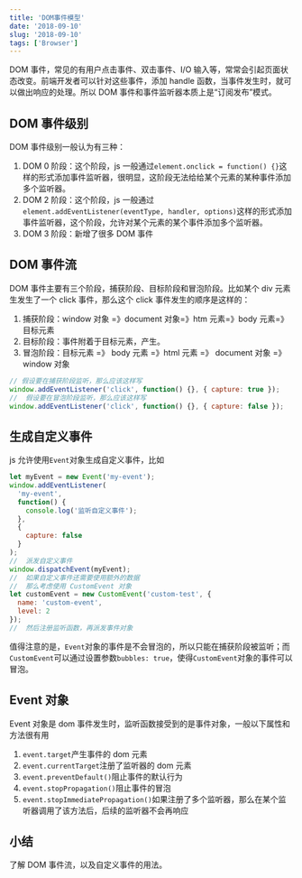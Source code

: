 ```yaml
---
title: 'DOM事件模型'
date: '2018-09-10'
slug: '2018-09-10'
tags: ['Browser']
---
```


DOM 事件，常见的有用户点击事件、双击事件、I/O 输入等，常常会引起页面状态改变。前端开发者可以针对这些事件，添加 handle 函数，当事件发生时，就可以做出响应的处理。所以 DOM 事件和事件监听器本质上是“订阅发布”模式。

## DOM 事件级别

DOM 事件级别一般认为有三种：

1. DOM 0 阶段：这个阶段，js 一般通过`element.onclick = function() {}`这样的形式添加事件监听器，很明显，这阶段无法给给某个元素的某种事件添加多个监听器。
2. DOM 2 阶段：这个阶段，js 一般通过`element.addEventListener(eventType, handler, options)`这样的形式添加事件监听器，这个阶段，允许对某个元素的某个事件添加多个监听器。
3. DOM 3 阶段：新增了很多 DOM 事件

## DOM 事件流

DOM 事件主要有三个阶段，捕获阶段、目标阶段和冒泡阶段。比如某个 div 元素生发生了一个 click 事件，那么这个 click 事件发生的顺序是这样的：

1. 捕获阶段：window 对象 =》document 对象=》htm 元素=》body 元素=》目标元素
2. 目标阶段：事件附着于目标元素，产生。
3. 冒泡阶段：目标元素 =》 body 元素 =》html 元素 =》 document 对象 =》 window 对象

```js
// 假设要在捕获阶段监听，那么应该这样写
window.addEventListener('click', function() {}, { capture: true });
//  假设要在冒泡阶段监听，那么应该这样写
window.addEventListener('click', function() {}, { capture: false });
```

## 生成自定义事件

js 允许使用`Event`对象生成自定义事件，比如

```js
let myEvent = new Event('my-event');
window.addEventListener(
  'my-event',
  function() {
    console.log('监听自定义事件');
  },
  {
    capture: false
  }
);
//  派发自定义事件
window.dispatchEvent(myEvent);
//  如果自定义事件还需要使用额外的数据
//  那么考虑使用 CustomEvent 对象
let customEvent = new CustomEvent('custom-test', {
  name: 'custom-event',
  level: 2
});
//  然后注册监听函数，再派发事件对象
```

值得注意的是，`Event`对象的事件是不会冒泡的，所以只能在捕获阶段被监听；而`CustomEvent`可以通过设置参数`bubbles: true`，使得`CustomEvent`对象的事件可以冒泡。

## Event 对象

Event 对象是 dom 事件发生时，监听函数接受到的是事件对象，一般以下属性和方法很有用

1. `event.target`产生事件的 dom 元素
2. `event.currentTarget`注册了监听器的 dom 元素
3. `event.preventDefault()`阻止事件的默认行为
4. `event.stopPropagation()`阻止事件的冒泡
5. `event.stopImmediatePropagation()`如果注册了多个监听器，那么在某个监听器调用了该方法后，后续的监听器不会再响应

## 小结

了解 DOM 事件流，以及自定义事件的用法。
